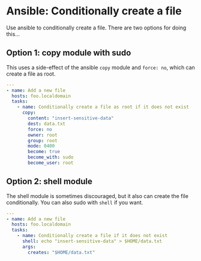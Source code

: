 # Ansible: Conditionally create a file

Use ansible to conditionally create a file.  There are two options for doing this...



## Option 1: copy module with sudo

This uses a side-effect of the ansible `copy` module and `force: no`, which can create a file as root.

``` yaml
---
- name: Add a new file
  hosts: foo.localdomain
  tasks:
    - name: Conditionally create a file as root if it does not exist
      copy:
        content: "insert-sensitive-data"
        dest: data.txt
        force: no
        owner: root
        group: root
        mode: 0400
        become: true
        become_with: sudo
        become_user: root

```

## Option 2: shell module

The shell module is sometimes discouraged, but it also can create the file conditionally.  You can also sudo with `shell` if you want.

```yaml
---
- name: Add a new file
  hosts: foo.localdomain
  tasks:
    - name: Conditionally create a file if it does not exist
      shell: echo "insert-sensitive-data" > $HOME/data.txt
      args:
        creates: "$HOME/data.txt"

```
